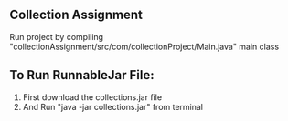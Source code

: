 ## Collection Assignment
Run project by compiling "collectionAssignment/src/com/collectionProject/Main.java" main class

## To Run RunnableJar File:
1) First download the collections.jar file
2) And Run "java -jar collections.jar" from terminal
